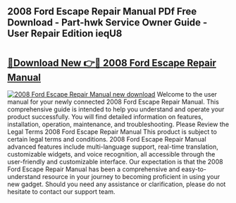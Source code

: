 ## 2008 Ford Escape Repair Manual PDf Free Download - Part-hwk Service Owner Guide - User Repair Edition ieqU8

# <h2><a href="http://bc14682.oget.top/?id=2008+Ford+Escape+Repair+Manual">🔗Download New 👉🔴 2008 Ford Escape Repair Manual</a></h2>

[![2008 Ford Escape Repair Manual new download](https://i.imgur.com/5g1atiW.png)](http://bc14682.oget.top/?id=2008+Ford+Escape+Repair+Manual)
Welcome to the user manual for your newly connected 2008 Ford Escape Repair Manual. This comprehensive guide is intended to help you understand and operate your product successfully. You will find detailed information on features, installation, operation, maintenance, and troubleshooting. Please Review the Legal Terms 2008 Ford Escape Repair Manual This product is subject to certain legal terms and conditions. 2008 Ford Escape Repair Manual advanced features include multi-language support, real-time translation, customizable widgets, and voice recognition, all accessible through the user-friendly and customizable interface. Our expectation is that the 2008 Ford Escape Repair Manual has been a comprehensive and easy-to-understand resource in your journey to becoming proficient in using your new gadget. Should you need any assistance or clarification, please do not hesitate to contact our support team.
